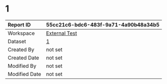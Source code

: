 



# 1

|Report ID|55cc21c6-bdc6-483f-9a71-4a90b48a34b5|
| :--- | :--- |
|Workspace|[External Test](../Workspaces/External-Test.md)|
|Dataset|[1](../Datasets/1.md)|
|Created By|not set|
|Created Date|not set|
|Modified By|not set|
|Modified Date|not set|
